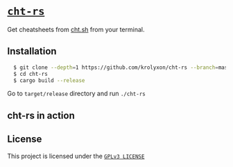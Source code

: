 # [`cht-rs`](https://github.com/krolyxon/cht-rs)
Get cheatsheets from [cht.sh](https://cht.sh) from your terminal.

## Installation

```bash
  $ git clone --depth=1 https://github.com/krolyxon/cht-rs --branch=master
  $ cd cht-rs
  $ cargo build --release
  ```
  Go to `target/release` directory and run `./cht-rs`

## cht-rs in action
[](https:://raw.githubusercontent.com/krolyxon/cht-rs/asset/cht-rs.mp4)

## License
This project is licensed under the [`GPLv3 LICENSE`](https://github.com/krolyxon/cht-rs/blob/master/LICENSE)
